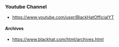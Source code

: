 ### Youtube Channel
* https://www.youtube.com/user/BlackHatOfficialYT

#### Archives
* https://www.blackhat.com/html/archives.html
